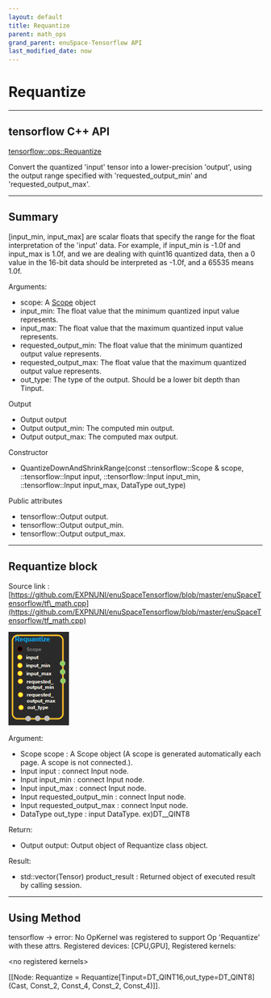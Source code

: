 ```yaml
--- 
layout: default 
title: Requantize 
parent: math_ops 
grand_parent: enuSpace-Tensorflow API 
last_modified_date: now 
--- 
```


# Requantize

---

## tensorflow C++ API

[tensorflow::ops::Requantize](https://www.tensorflow.org/api_docs/cc/class/tensorflow/ops/requantize)

Convert the quantized 'input' tensor into a lower-precision 'output', using the output range specified with 'requested\_output\_min' and 'requested\_output\_max'.

---

## Summary

\[input\_min, input\_max\] are scalar floats that specify the range for the float interpretation of the 'input' data. For example, if input\_min is -1.0f and input\_max is 1.0f, and we are dealing with quint16 quantized data, then a 0 value in the 16-bit data should be interpreted as -1.0f, and a 65535 means 1.0f.

Arguments:

* scope: A [Scope](https://www.tensorflow.org/api_docs/cc/class/tensorflow/scope.html#classtensorflow_1_1_scope) object
* input\_min: The float value that the minimum quantized input value represents.
* input\_max: The float value that the maximum quantized input value represents.
* requested\_output\_min: The float value that the minimum quantized output value represents.
* requested\_output\_max: The float value that the maximum quantized output value represents.
* out\_type: The type of the output. Should be a lower bit depth than Tinput.

Output

* Output  output
* Output  output\_min: The computed min output.
* Output  output\_max: The computed max output.

Constructor

* QuantizeDownAndShrinkRange\(const ::tensorflow::Scope & scope, ::tensorflow::Input input, ::tensorflow::Input input\_min, ::tensorflow::Input input\_max, DataType out\_type\) 

Public attributes

* tensorflow::Output output.
* tensorflow::Output output\_min.
* tensorflow::Output output\_max.

---

## Requantize block

Source link : [https://github.com/EXPNUNI/enuSpaceTensorflow/blob/master/enuSpaceTensorflow/tf\_math.cpp](https://github.com/EXPNUNI/enuSpaceTensorflow/blob/master/enuSpaceTensorflow/tf_math.cpp)

![](../assets/math_Requantize_Symbol.png)

Argument:

* Scope scope : A Scope object \(A scope is generated automatically each page. A scope is not connected.\).
* Input input : connect  Input node.
* Input input\_min : connect  Input node.
* Input input\_max : connect  Input node.
* Input requested\_output\_min : connect  Input node.
* Input requested\_output\_max : connect  Input node.
* DataType out\_type : input DataType. ex\)DT\_\_QINT8  

Return:

* Output output: Output object of Requantize class object.

Result:

* std::vector\(Tensor\) product\_result : Returned object of executed result by calling session.

---

## Using Method

tensorflow -&gt; error: No OpKernel was registered to support Op 'Requantize' with these attrs.  Registered devices: \[CPU,GPU\], Registered kernels:

&lt;no registered kernels&gt;

\[\[Node: Requantize = Requantize\[Tinput=DT\_QINT16,out\_type=DT\_QINT8\]\(Cast, Const\_2, Const\_4, Const\_2, Const\_4\)\]\].

